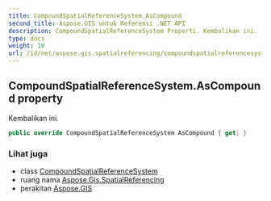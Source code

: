 ```yaml
---
title: CompoundSpatialReferenceSystem.AsCompound
second_title: Aspose.GIS untuk Referensi .NET API
description: CompoundSpatialReferenceSystem Properti. Kembalikan ini.
type: docs
weight: 10
url: /id/net/aspose.gis.spatialreferencing/compoundspatialreferencesystem/ascompound/
---
```

## CompoundSpatialReferenceSystem.AsCompound property

Kembalikan ini.

```csharp
public override CompoundSpatialReferenceSystem AsCompound { get; }
```

### Lihat juga

* class [CompoundSpatialReferenceSystem](../)
* ruang nama [Aspose.Gis.SpatialReferencing](../../compoundspatialreferencesystem/)
* perakitan [Aspose.GIS](../../../)


